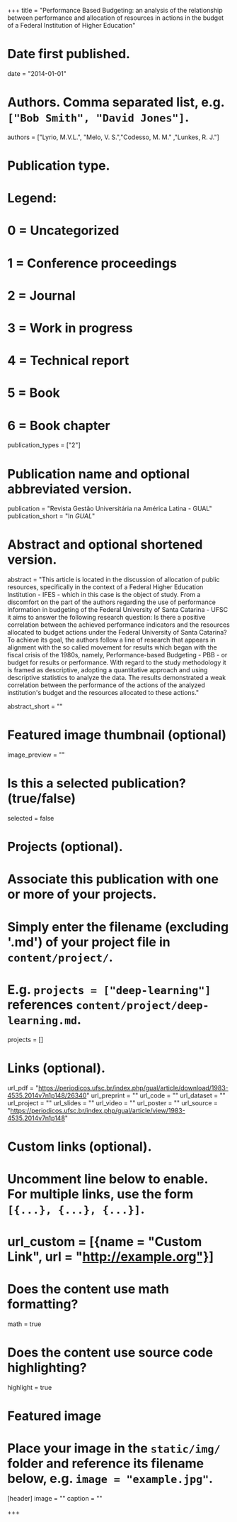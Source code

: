 +++
title = "Performance Based Budgeting: an analysis of the relationship between performance and allocation of resources in actions in the budget of a Federal Institution of Higher Education"

# Date first published.
date = "2014-01-01"

# Authors. Comma separated list, e.g. `["Bob Smith", "David Jones"]`.
authors = ["Lyrio, M.V.L.", "Melo, V. S.","Codesso, M. M." ,"Lunkes, R. J."]

# Publication type.
# Legend:
# 0 = Uncategorized
# 1 = Conference proceedings
# 2 = Journal
# 3 = Work in progress
# 4 = Technical report
# 5 = Book
# 6 = Book chapter
publication_types = ["2"]

# Publication name and optional abbreviated version.
publication = "Revista Gestão Universitária na América Latina - GUAL"
publication_short = "In *GUAL*"

# Abstract and optional shortened version.
abstract = "This article is located in the discussion of allocation of public resources, specifically in the context of a Federal Higher Education Institution - IFES - which in this case is the object of study. From a discomfort on the part of the authors regarding the use of performance information in budgeting of the Federal University of Santa Catarina - UFSC it aims to answer the following research question: Is there a positive correlation between the achieved performance indicators and the resources allocated to budget actions under the Federal University of Santa Catarina? To achieve its goal, the authors follow a line of research that appears in alignment with the so called movement for results which began with the fiscal crisis of the 1980s, namely, Performance-based Budgeting - PBB - or budget for results or performance. With regard to the study methodology it is framed as descriptive, adopting a quantitative approach and using descriptive statistics to analyze the data. The results demonstrated a weak correlation between the performance of the actions of the analyzed institution's budget and the resources allocated to these actions."

abstract_short = ""

# Featured image thumbnail (optional)
image_preview = ""

# Is this a selected publication? (true/false)
selected = false

# Projects (optional).
#   Associate this publication with one or more of your projects.
#   Simply enter the filename (excluding '.md') of your project file in `content/project/`.
#   E.g. `projects = ["deep-learning"]` references `content/project/deep-learning.md`.
projects = []

# Links (optional).
url_pdf = "https://periodicos.ufsc.br/index.php/gual/article/download/1983-4535.2014v7n1p148/26340"
url_preprint = ""
url_code = ""
url_dataset = ""
url_project = ""
url_slides = ""
url_video = ""
url_poster = ""
url_source = "https://periodicos.ufsc.br/index.php/gual/article/view/1983-4535.2014v7n1p148"

# Custom links (optional).
#   Uncomment line below to enable. For multiple links, use the form `[{...}, {...}, {...}]`.
# url_custom = [{name = "Custom Link", url = "http://example.org"}]

# Does the content use math formatting?
math = true

# Does the content use source code highlighting?
highlight = true

# Featured image
# Place your image in the `static/img/` folder and reference its filename below, e.g. `image = "example.jpg"`.
[header]
image = ""
caption = ""

+++